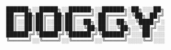 
██████╗░░█████╗░░██████╗░░██████╗░██╗░░░██╗
██╔══██╗██╔══██╗██╔════╝░██╔════╝░╚██╗░██╔╝
██║░░██║██║░░██║██║░░██╗░██║░░██╗░░╚████╔╝░
██║░░██║██║░░██║██║░░╚██╗██║░░╚██╗░░╚██╔╝░░
██████╔╝╚█████╔╝╚██████╔╝╚██████╔╝░░░██║░░░
╚═════╝░░╚════╝░░╚═════╝░░╚═════╝░░░░╚═╝░░░
